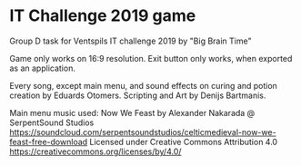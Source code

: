 # IT Challenge 2019 game
Group D task for Ventspils IT challenge 2019 by "Big Brain Time"

Game only works on 16:9 resolution.
Exit button only works, when exported as an application.

Every song, except main menu, and sound effects on curing and potion creation by Eduards Otomers.
Scripting and Art by Denijs Bartmanis.

Main menu music used: Now We Feast by Alexander Nakarada @ SerpentSound Studios
https://soundcloud.com/serpentsoundstudios/celticmedieval-now-we-feast-free-download
Licensed under Creative Commons Attribution 4.0
https://creativecommons.org/licenses/by/4.0/